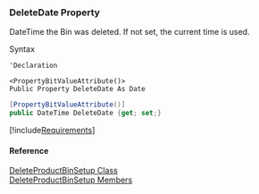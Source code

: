 ﻿### DeleteDate Property

DateTime the Bin was deleted. If not set, the current time is used.

Syntax

```vbnet
'Declaration

<PropertyBitValueAttribute()>
Public Property DeleteDate As Date
```

```csharp
[PropertyBitValueAttribute()]
public DateTime DeleteDate {get; set;}
```

[!include[Requirements](../partials/requirements.md)]

#### Reference

[DeleteProductBinSetup Class](FChoice.Toolkits.Clarify~FChoice.Toolkits.Clarify.Interfaces.DeleteProductBinSetup.md)  
[DeleteProductBinSetup Members](FChoice.Toolkits.Clarify~FChoice.Toolkits.Clarify.Interfaces.DeleteProductBinSetup_members.md)